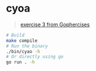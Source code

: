 # cyoa

> [exercise 3 from Gophercises](https://gophercises.com/exercises/cyoa)

```bash
# Build
make compile
# Run the binary
./bin/cyao -h
# Or directly using go
go run . -h
```
